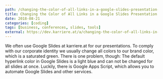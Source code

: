 ```yaml
---
path: /changing-the-color-of-all-links-in-a-google-slides-presentation-with-a-google-apps-script
title: Changing the Color of All Links in a Google Slides Presentation with a Google Apps Script
date: 2018-08-21
categories: [coding]
tags: [business, conferences, slides, tools]
external: https://dev.karriere.at/a/changing-the-color-of-all-links-in-a-google-slides-presentation-with-a-google-apps-script
---
```


We often use Google Slides at karriere.at for our presentations. To comply with our corporate identity we usually change all colors to our brand color, which is a saturated green. There is one problem, though: The default hyperlink color in Google Slides is a light blue and can not be changed for all slides at once. Luckily, there is Google Apps Script, which allows you to automate Google Slides and other services.

<!--

We often use Google Slides at karriere.at for our presentations. To comply with our corporate identity we usually change all colors to our brand color, which is a saturated green (#8bc72a). There is one problem, though: The default hyperlink color in Google Slides is a light blue (#01afd1) and can not be changed for all Slides, except if you do a lot of clicking and manually format the color of each hyperlink. Luckily, there is Google Apps Script, which allows you to automate Google Slides and other services:

> Google Apps Script is a scripting language based on JavaScript that lets you do new and cool things with G Suite products like Docs, Sheets, Slides, and Forms. There's nothing to install—we give you a code editor right in your browser, and your scripts run on Google's servers.

-- [Overview of Google Apps Script](https://developers.google.com/apps-script/overview)

To access the script editor open up any of your presentations and head to _Tools_ > _Script editor_ in the menu. This will open up a project which can contain multiple scripts and has familiar _Save_, _Run_ and _Debug_ icons:

![](/images/google-apps-script/google-apps-script-editor.png)

Using the [Slides Service](https://developers.google.com/apps-script/reference/slides/) is just a matter of using a JavaScript-like scripting language and getting to know the various classes and elements a presentation consists of. We'll start with retrieving all slides of the current presentation:

```js
function changeLinkColorToBrandColor() {
    var deck = SlidesApp.getActivePresentation();
    var slides = deck.getSlides();
}
```

You can then iterate over all slides and collect their page elements:

```diff
function changeLinkColorToBrandColor() {
    var deck = SlidesApp.getActivePresentation();
    var slides = deck.getSlides();

+    var pageElements = slides.reduce(function (list, slide) {
+        return list.concat(slide.getPageElements());
+    }, []);
}
```

A page element is everything from shapes to tables or groups. I only care about hyperlinks in shapes, but you can extend your code to e.g. tables, if you want. This is where it starts to get a bit complicated: A page element can be converted to a different object, allowing access to new methods like `getText()`. `getText()` returns a text range, which is the content of a shape or table cell.

```diff
    var pageElements = slides.reduce(function (list, slide) {
        return list.concat(slide.getPageElements());
    }, []);

+    var textRanges = pageElements.reduce(function (list, pageElement) {
+        if (pageElement.getPageElementType() == "SHAPE") {
+            return list.concat(pageElement.asShape().getText());
+        }
+        return list;
+    }, []);
}
```

A text range finally gives you access to its style via `getTextStyle()`:

```diff
    var textRanges = pageElements.reduce(function (list, pageElement) {
        if (pageElement.getPageElementType() == "SHAPE") {
            return list.concat(pageElement.asShape().getText());
        }
        return list;
    }, []);
    
+    textRanges.forEach(function (textRange) {
+        var textStyle = textRange.getTextStyle();
+        if (textStyle.hasLink()) {
+            textStyle.setForegroundColor('#8bc72a');
+        }
+    });
}
```

This seems to be all there is to it, but if we run this script we'll quickly discover a problem: If a shape has normal text and hyperlinks, or if there are multiple hyperlinks, `hasLink()` returns `null`. To solve this, use the `getRuns()` method. A text run is a segment of text where all the characters have the same text style.

```diff
    var textRanges = pageElements.reduce(function (list, pageElement) {
        if (pageElement.getPageElementType() == "SHAPE") {
-            return list.concat(pageElement.asShape().getText());
+            return list.concat(pageElement.asShape().getText().getRuns());
        }
        return list;
    }, []);
```

The final script now looks as follows:

```js
function changeLinkColorToBrandColor() {
    var deck = SlidesApp.getActivePresentation();
    var slides = deck.getSlides();

    var pageElements = slides.reduce(function (list, slide) {
        return list.concat(slide.getPageElements());
    }, []);

    var textRanges = pageElements.reduce(function (list, pageElement) {
        if (pageElement.getPageElementType() == "SHAPE") {
            return list.concat(pageElement.asShape().getText().getRuns());
        }
        return list;
    }, []);

    textRanges.forEach(function (textRange) {
        var textStyle = textRange.getTextStyle();
        if (textStyle.hasLink()) {
            textStyle.setForegroundColor('#8bc72a');
        }
    });
}
```

You can run the script by pressing the play icon, but only after allowing it to view and manage the presentation that's currently opened: 

![](/images/google-apps-script/google-apps-script-permissions.png)

![](/images/google-apps-script/google-apps-script-transformation.png)

Feel free to copy and modify the script from this blog post. If you have any questions please don't hesitate to ask me on Twitter.

-->
